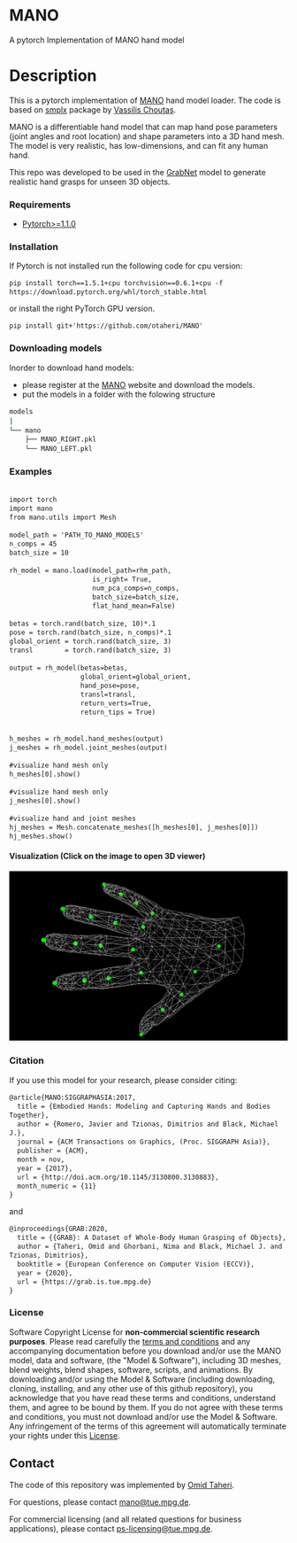 # MANO
A pytorch Implementation of MANO hand model

# Description

This is a pytorch implementation of [MANO](https://mano.is.tue.mpg.de/) hand model loader. The code is based on [smplx](https://github.com/vchoutas/smplx) package by [Vassilis Choutas](https://ps.is.tuebingen.mpg.de/person/vchoutas).

MANO is a differentiable hand model that can map hand pose parameters (joint angles and root location) and shape parameters into a 3D hand mesh. The model is very realistic, has low-dimensions, and can fit any human hand.

This repo was developed to be used in the [GrabNet](https://github.com/otaheri/GrabNet) model to generate realistic hand grasps for unseen 3D objects.

### Requirements
  * [Pytorch>=1.1.0](https://pytorch.org/get-started/locally/) 
  
### Installation
If Pytorch is not installed run the following code for cpu version:
```
pip install torch==1.5.1+cpu torchvision==0.6.1+cpu -f https://download.pytorch.org/whl/torch_stable.html
```
or install the right PyTorch GPU version.

```
pip install git+'https://github.com/otaheri/MANO'

```

### Downloading models

Inorder to download hand models:
* please register at the [MANO](https://mano.is.tue.mpg.de/) website and download the models.
* put the models in a folder with the folowing structure
```bash
models
|
└── mano
    ├── MANO_RIGHT.pkl
    └── MANO_LEFT.pkl

```

### Examples

```

import torch
import mano
from mano.utils import Mesh

model_path = 'PATH_TO_MANO_MODELS'
n_comps = 45
batch_size = 10

rh_model = mano.load(model_path=rhm_path,
                     is_right= True,
                     num_pca_comps=n_comps,
                     batch_size=batch_size,
                     flat_hand_mean=False)

betas = torch.rand(batch_size, 10)*.1
pose = torch.rand(batch_size, n_comps)*.1
global_orient = torch.rand(batch_size, 3)
transl        = torch.rand(batch_size, 3)

output = rh_model(betas=betas,
                  global_orient=global_orient,
                  hand_pose=pose,
                  transl=transl,
                  return_verts=True,
                  return_tips = True)


h_meshes = rh_model.hand_meshes(output)
j_meshes = rh_model.joint_meshes(output)

#visualize hand mesh only
h_meshes[0].show()

#visualize hand mesh only
j_meshes[0].show()

#visualize hand and joint meshes
hj_meshes = Mesh.concatenate_meshes([h_meshes[0], j_meshes[0]])
hj_meshes.show() 

```

#### Visualization (Click on the image to open 3D viewer)

[![3D-viewer](images/rhand.png)](images/rhand.html)

### Citation

If you use this model for your research, please consider citing:


```
@article{MANO:SIGGRAPHASIA:2017,
  title = {Embodied Hands: Modeling and Capturing Hands and Bodies Together},
  author = {Romero, Javier and Tzionas, Dimitrios and Black, Michael J.},
  journal = {ACM Transactions on Graphics, (Proc. SIGGRAPH Asia)},
  publisher = {ACM},
  month = nov,
  year = {2017},
  url = {http://doi.acm.org/10.1145/3130800.3130883},
  month_numeric = {11}
}
```
and 
```
@inproceedings{GRAB:2020,
  title = {{GRAB}: A Dataset of Whole-Body Human Grasping of Objects},
  author = {Taheri, Omid and Ghorbani, Nima and Black, Michael J. and Tzionas, Dimitrios},
  booktitle = {European Conference on Computer Vision (ECCV)},
  year = {2020},
  url = {https://grab.is.tue.mpg.de}
}
```

### License

Software Copyright License for **non-commercial scientific research purposes**.
Please read carefully the [terms and conditions](https://github.com/otaheri/MANO/blob/master/LICENSE) and any accompanying documentation before you download and/or use the MANO model, data and software, (the "Model & Software"), including 3D meshes, blend weights, blend shapes, software, scripts, and animations. By downloading and/or using the Model & Software (including downloading, cloning, installing, and any other use of this github repository), you acknowledge that you have read these terms and conditions, understand them, and agree to be bound by them. If you do not agree with these terms and conditions, you must not download and/or use the Model & Software. Any infringement of the terms of this agreement will automatically terminate your rights under this [License](./LICENSE).

## Contact
The code of this repository was implemented by [Omid Taheri](https://ps.is.tuebingen.mpg.de/person/otaheri).

For questions, please contact [mano@tue.mpg.de](mano@tue.mpg.de).

For commercial licensing (and all related questions for business applications), please contact [ps-licensing@tue.mpg.de](ps-licensing@tue.mpg.de).
